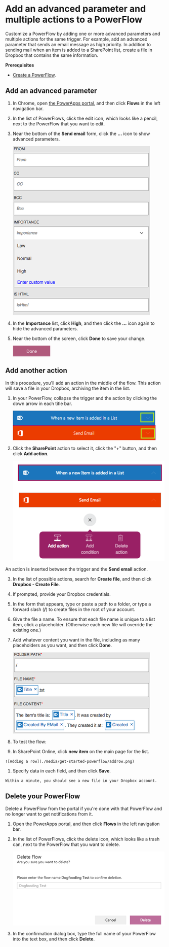 <properties
    pageTitle="PowerFlows: Add an advanced parameter and multiple actions"
    description="Expand an existing PowerFlow to include an advanced parameter, such as setting email to high priority, and add another action for the same trigger."
    services="powerapps"
    documentationCenter="na"
    authors="AFTOwen"
    manager="dwrede"
    editor=""
    tags=""/>

<tags
   ms.service="powerapps"
   ms.devlang="na"
   ms.topic="article"
   ms.tgt_pltfrm="na"
   ms.workload="na"
   ms.date="10/21/2015"
   ms.author="anneta"/>

# Add an advanced parameter and multiple actions to a PowerFlow #
Customize a PowerFlow by adding one or more advanced parameters and multiple actions for the same trigger. For example, add an advanced parameter that sends an email message as high priority. In addition to sending mail when an item is added to a SharePoint list, create a file in Dropbox that contains the same information.

**Prerequisites**

- [Create a PowerFlow](get-started-powerflow.md).

## Add an advanced parameter

1. In Chrome, open [the PowerApps portal](https://portal.kratosapps.com/), and then click **Flows** in the left navigation bar.

2. In the list of PowerFlows, click the edit icon, which looks like a pencil, next to the PowerFlow that you want to edit.

3. Near the bottom of the **Send email** form, click the **...** icon to show advanced parameters.

    ![Sharepoint triggers](./media/advanced-parameters-powerflow/advanced.png)

4. In the **Importance** list, click **High**, and then click the **...** icon again to hide the advanced parameters.

6. Near the bottom of the screen, click **Done** to save your change.

    ![Click the done button](./media/get-started-powerflow/done2.png)

## Add another action ##

In this procedure, you'll add an action in the middle of the flow. This action will save a file in your Dropbox, archiving the item in the list.

1. In your PowerFlow, collapse the trigger and the action by clicking the down arrow in each title bar.

    ![Arrows to collapse trigger and action](./media/advanced-parameters-powerflow/down-arrows.png)

1. Click the **SharePoint** action to select it, click the "+" button, and then click **Add action**.

    ![Collapsed add](./media/advanced-parameters-powerflow/collapsed.png)

  An action is inserted between the trigger and the **Send email** action.

3. In the list of possible actions, search for **Create file**, and then click **Dropbox - Create File**.

1. If prompted, provide your Dropbox credentials.

4. In the form that appears, type or paste a path to a folder, or type a forward slash (**/**) to create files in the root of your account.

5. Give the file a name. To ensure that each file name is unique to a list item, click a placeholder. (Otherwise each new file will override the existing one.)

6. Add whatever content you want in the file, including as many placeholders as you want, and then click **Done**.

    ![Token added to the field](./media/advanced-parameters-powerflow/dropbox.png)

8. To test the flow:
  1. In SharePoint Online, click **new item** on the main page for the list.

    ![Adding a row](./media/get-started-powerflow/addrow.png)

  1. Specify data in each field, and then click **Save**.

    Within a minute, you should see a new file in your Dropbox account.

## Delete your PowerFlow ##

Delete a PowerFlow from the portal if you're done with that PowerFlow and no longer want to get notifications from it.
1. Open the PowerApps portal, and then click **Flows** in the left navigation bar.

2. In the list of PowerFlows, click the delete icon, which looks like a trash can, next to the PowerFlow that you want to delete.

    ![Delete confirmation](./media/advanced-parameters-powerflow/delete.png)

3. In the confirmation dialog box, type the full name of your PowerFlow into the text box, and then click **Delete**.
